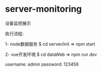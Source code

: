 # server-monitoring
设备监控展示

执行流程:

1- node数据服务
$ cd server/init  => npm start

2- vue开发环境
$ cd dataWeb => npm run dev

username: admin
password: 123456
